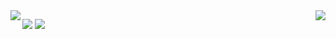 
<img src="https://latex.codecogs.com/svg.latex?Gain=\frac{G_L^2}{H_L+\lambda}+\frac{G_R^2}{H_R+\lambda}-\frac{(G_L+G_R)^2}{H_L+H_R+\lambda}-\gamma" align="left">
<img src="https://latex.codecogs.com/svg.latex?Gain=\frac{G_L^2}{H_L+\lambda}" align="right">

![](https://latex.codecogs.com/gif.latex?Gain=\frac{G_L^2}{H_L+\lambda})
![](https://latex.codecogs.com/svg.latex?Gain=\frac{G_L^2}{H_L+\lambda})
